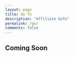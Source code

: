 ```yaml
---
layout: page
title: Go To
description: "Affiliate GoTo"
permalink: /go/
comments: false
---
```





## Coming Soon
